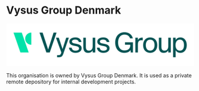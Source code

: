 # Vysus Group Denmark
![V](https://github.com/Vysus-Group-Denmark/.github/blob/main/VG-logo-5000px_wide.png?raw=true)

This organisation is owned by Vysus Group Denmark. It is used as a private remote depository for internal development projects.
